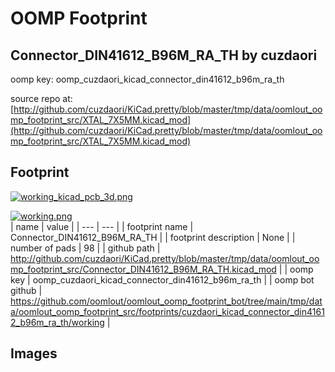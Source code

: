 # OOMP Footprint  
## Connector_DIN41612_B96M_RA_TH  by cuzdaori  
  
oomp key: oomp_cuzdaori_kicad_connector_din41612_b96m_ra_th  
  
source repo at: [http://github.com/cuzdaori/KiCad.pretty/blob/master/tmp/data/oomlout_oomp_footprint_src/XTAL_7X5MM.kicad_mod](http://github.com/cuzdaori/KiCad.pretty/blob/master/tmp/data/oomlout_oomp_footprint_src/XTAL_7X5MM.kicad_mod)  
## Footprint  
  
[![working_kicad_pcb_3d.png](working_kicad_pcb_3d_600.png)](working_kicad_pcb_3d.png)  
  
[![working.png](working_600.png)](working.png)  
| name | value | 
| --- | --- | 
| footprint name | Connector_DIN41612_B96M_RA_TH | 
| footprint description | None | 
| number of pads | 98 | 
| github path | http://github.com/cuzdaori/KiCad.pretty/blob/master/tmp/data/oomlout_oomp_footprint_src/Connector_DIN41612_B96M_RA_TH.kicad_mod | 
| oomp key | oomp_cuzdaori_kicad_connector_din41612_b96m_ra_th | 
| oomp bot github | https://github.com/oomlout/oomlout_oomp_footprint_bot/tree/main/tmp/data/oomlout_oomp_footprint_src/footprints/cuzdaori_kicad_connector_din41612_b96m_ra_th/working | 
## Images  
